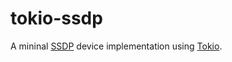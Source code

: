 # tokio-ssdp
A mininal [SSDP](https://www.wikipedia.org/wiki/Simple_Service_Discovery_Protocol) device implementation using [Tokio](https://tokio.rs/).